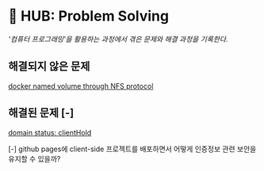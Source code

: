 # 󰏢 HUB: Problem Solving

  _'컴퓨터 프로그래밍'을 활용하는 과정에서 겪은 문제와 해결 과정을 기록한다._


## 해결되지 않은 문제

[docker named volume through NFS protocol](/Programing/problem_solving/docker_named_volume_through_NFS_protocol)


## 해결된 문제 [-]

[domain status: clientHold](/Programing/problem_solving/domain_status:_clientHold)

[-] github pages에 client-side 프로젝트를 배포하면서 어떻게 인증정보 관련 보안을 유지할 수 있을까?
